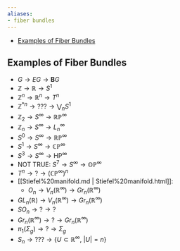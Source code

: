 ```yaml
---
aliases:
- fiber bundles
---
```


-   [Examples of Fiber Bundles](#examples-of-fiber-bundles)














## Examples of Fiber Bundles

-   $G \to EG \to {\mathbf{B}}G$
-   ${\mathbb{Z}}\to {\mathbb{R}}\to S^1$
-   ${\mathbb{Z}}^n \to {\mathbb{R}}^n \to T^n$
-   ${\mathbb{Z}}^{\ast n} \to ??? \to \bigvee_n S^1$
-   ${\mathbb{Z}}_2 \to S^\infty \to {\mathbb{RP}}^\infty$
-   ${\mathbb{Z}}_n \to S^\infty \to L_n^\infty$
-   $S^0 \to S^\infty \to {\mathbb{RP}}^\infty$
-   $S^1 \to S^\infty \to {\mathbb{CP}}^\infty$
-   $S^3 \to S^\infty \to {\operatorname{HP}}^\infty$
-   NOT TRUE: $S^7 \to S^\infty \to {\mathbb{OP}}^\infty$
-   $T^n \to ? \to ({\mathbb{CP}}^\infty)^n$
-   [[Stiefel%20manifold.md | Stiefel%20manifold.html]]:
    -   $O_n \to V_n({\mathbb{R}}^\infty) \to Gr_n({\mathbb{R}}^\infty)$
-   $GL_n({\mathbb{R}}) \to V_n({\mathbb{R}}^\infty) \to Gr_n({\mathbb{R}}^\infty)$
-   $SO_n \to ? \to ?$
-   $Gr_n({\mathbb{R}}^\infty) \to ? \to Gr_n({\mathbb{R}}^\infty)$
-   $\pi_1(\Sigma_g) \to ? \to \Sigma_g$
-   $S_n \to ??? \to \left\{{U \subset {\mathbb{R}}^\infty,~ |U| = n}\right\}$
